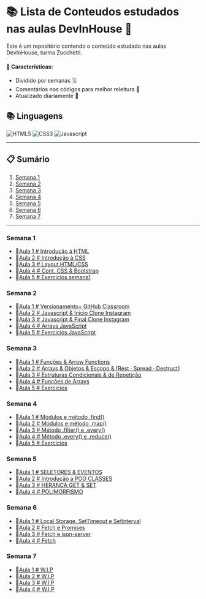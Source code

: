 # 📚 Lista de Conteudos estudados nas aulas DevInHouse 🚀

Este é um repositório contendo o conteúdo estudado nas aulas DevInHouse, turma Zucchetti.

#### 🎯 Características:

- Dividido por semanas 🗓️
- Comentários nos códigos para melhor releitura 📝
- Atualizado diariamente 🔄

## 📚 Linguagens

![HTML5](https://img.shields.io/badge/html5-E34F26?style=for-the-badge&logo=html5&logoColor=black)
![CSS3](https://img.shields.io/badge/css3-1572B6?style=for-the-badge&logo=css3&logoColor=black)
![Javascript](https://img.shields.io/badge/javascript-F7DF1E?style=for-the-badge&logo=javascript&logoColor=black)

---

## 📋 Sumário

1. [Semana 1](/semana1)
2. [Semana 2](/semana2)
3. [Semana 3](/semana3)
4. [Semana 4](/semana4)
5. [Semana 5](/semana5)
6. [Semana 6](/semana6)
7. [Semana 7](/semana7)

---

### Semana 1

- 🎈[Aula 1 # Introdução à HTML](/semana1/aula1/aula1.md)
- 🎈[Aula 2 # Introdução à CSS](/semana1/aula2/aula2.md)
- 🎈[Aula 3 # Layout HTML/CSS](/semana1/aula3/aula3.md)
- 🎈[Aula 4 # Cont. CSS & Bootstrap](/semana1/aula4/aula4.md)
- 🎈[Aula 5 # Exercicios semana1](/semana1/aula5/aula5.md)

### Semana 2

- 🎈[Aula 1 # Versionamento+ GitHub Classroom](/semana2/aula1/aula1.md)
- 🎈[Aula 2 # Javascript & Inicio Clone Instagram](/semana2/aula2/aula2.md)
- 🎈[Aula 3 # Javascript & Final Clone Instagram](/semana2/aula3/aula3.md)
- 🎈[Aula 4 # Arrays JavaScript](/semana2/aula4/aula4.md)
- 🎈[Aula 5 # Exercicios JavaScript](/semana2/aula5/aula5.md)

### Semana 3

- 🎈[Aula 1 # Funções & Arrow Functions](/semana3/aula1/aula1.md)
- 🎈[Aula 2 # Arrays & Objetos & Escopo & [Rest · Spread · Destruct]](/semana3/aula2/aula2.md)
- 🎈[Aula 3 # Estruturas Condicionais & de Repetição](/semana3/aula3/aula3.md)
- 🎈[Aula 4 # Funções de Arrays](/semana3/aula4/aula4.md)
- 🎈[Aula 5 # Exercicios](/semana3/aula5/aula5.md)

### Semana 4

- 🎈[Aula 1 # Módulos e método .find()](/semana4/aula1/aula1.md)
- 🎈[Aula 2 # Módulos e método .map()](/semana4/aula2/aula2.md)
- 🎈[Aula 3 # Método .filter() e .every()](/semana4/aula3/aula3.md)
- 🎈[Aula 4 # Método .every() e .reduce()](/semana4/aula4/aula4.md)
- 🎈[Aula 5 # Exercicios](/semana4/aula5/aula5.md)

### Semana 5

- 🎈[Aula 1 # SELETORES & EVENTOS](/semana5/aula1/aula1.md)
- 🎈[Aula 2 # Introdução a POO CLASSES](/semana5/aula2/aula2.md)
- 🎈[Aula 3 # HERANÇA GET & SET](/semana5/aula3/aula3.md)
- 🎈[Aula 4 # POLIMORFISMO](/semana5/aula4/aula4.md)

### Semana 6

- 🎈[Aula 1 # Local Storage, SetTimeout e SetInterval](/semana6/aula1/aula1.md)
- 🎈[Aula 2 # Fetch e Promises](/semana6/aula2/aula2.md)
- 🎈[Aula 3 # Fetch e json-server](/semana6/aula3/aula3.md)
- 🎈[Aula 4 # Fetch](/semana6/aula4/aula4.md)

### Semana 7

- 🎈[Aula 1 # W.I.P](/semana7/aula1/aula1.md)
- 🎈[Aula 2 # W.I.P](/semana7/aula2/aula2.md)
- 🎈[Aula 3 # W.I.P](/semana7/aula3/aula3.md)
- 🎈[Aula 4 # W.I.P](/semana7/aula4/aula4.md)
